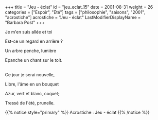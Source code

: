 +++
title = "Jeu - éclat"
id = "jeu_eclat_15"
date = 2001-08-31
weight = 26
categories = ["Espoir", "Eté"]
tags = ["philosophie", "saisons", "2001", "acrostiche"]
acrostiche = "Jeu - éclat"
LastModifierDisplayName = "Barbara Post"
+++

Je m'en suis allée et toi

Est-ce un regard en arrière ?

Un arbre penche, lumière

Epanche un chant sur le toit.

 \
Ce jour je serai nouvelle,

Libre, l'âme en un bouquet

Azur, vert et blanc, coquet;

Tressé de l'été, prunelle.

{{% notice style="primary" %}}
Acrostiche : Jeu - éclat
{{% /notice %}}
